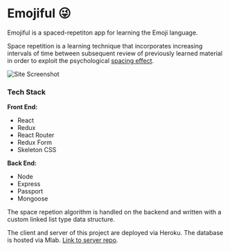 # Emojiful :stuck_out_tongue_winking_eye:
Emojiful is a spaced-repetiton app for learning the Emoji language.

Space repetition is a learning technique that incorporates increasing intervals of time between subsequent review of previously learned material in order to exploit the psychological [spacing effect](https://en.wikipedia.org/wiki/Spacing_effect).

![Site Screenshot](https://drive.google.com/file/d/1O-3Chi1RXWzxR-tFgTHtm526HAX56Yxx/view?usp=sharing)


### Tech Stack
**Front End:**
* React
* Redux
* React Router
* Redux Form
* Skeleton CSS

**Back End:**
* Node
* Express
* Passport
* Mongoose


The space repetion algorithm is handled on the backend and written with a custom linked list type data structure.

The client and server of this project are deployed via Heroku. The database is hosted via Mlab.
[Link to server repo](https://github.com/alexgutes/alex-full-stack-project-server).
  
